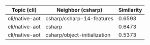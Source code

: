 | Topic (cli) | Neighbor (csharp) | Similarity |
|-------------|-------------------|------------|
| cli/native-aot | csharp/csharp-14-features | 0.6593 |
| cli/native-aot | csharp | 0.6473 |
| cli/native-aot | csharp/object-initialization | 0.5373 |
